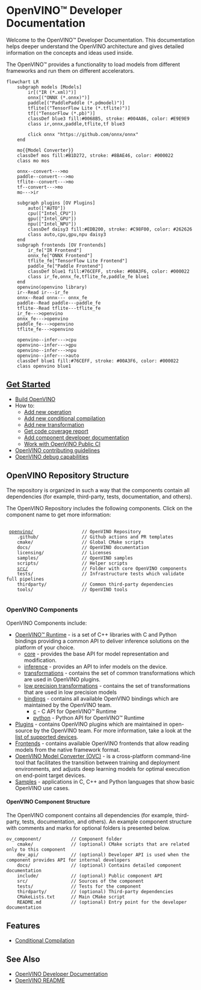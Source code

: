 # OpenVINO™ Developer Documentation

Welcome to the OpenVINO™ Developer Documentation. This documentation helps deeper understand the OpenVINO architecture and gives detailed information on the concepts and ideas used inside.

The OpenVINO™ provides a functionality to load models from different frameworks and run them on different accelerators.

```mermaid
flowchart LR
    subgraph models [Models]
        ir[("IR (*.xml)")]
        onnx[("ONNX (*.onnx)")]
        paddle[("PaddlePaddle (*.pdmodel)")]
        tflite[("TensorFlow Lite (*.tflite)")]
        tf[("TensorFlow (*.pb)")]
        classDef blue3 fill:#0068B5, stroke: #004A86, color: #E9E9E9
        class ir,onnx,paddle,tflite,tf blue3

        click onnx "https://github.com/onnx/onnx"
    end

    mo{{Model Converter}}
    classDef mos fill:#B1D272, stroke: #8BAE46, color: #000022
    class mo mos

    onnx--convert--->mo
    paddle--convert--->mo
    tflite--convert--->mo
    tf--convert--->mo
    mo--->ir

    subgraph plugins [OV Plugins]
        auto(["AUTO"])
        cpu(["Intel_CPU"])
        gpu(["Intel_GPU"])
        npu(["Intel_NPU"])
        classDef daisy3 fill:#EDB200, stroke: #C98F00, color: #262626
        class auto,cpu,gpu,npu daisy3
    end
    subgraph frontends [OV Frontends]
        ir_fe["IR Frontend"]
        onnx_fe["ONNX Frontend"]
        tflite_fe["TensorFlow Lite Frontend"]
        paddle_fe["Paddle Frontend"]
        classDef blue1 fill:#76CEFF, stroke: #00A3F6, color: #000022
        class ir_fe,onnx_fe,tflite_fe,paddle_fe blue1
    end
    openvino(openvino library)
    ir--Read ir---ir_fe
    onnx--Read onnx--- onnx_fe
    paddle--Read paddle---paddle_fe
    tflite--Read tflite---tflite_fe
    ir_fe--->openvino
    onnx_fe--->openvino
    paddle_fe--->openvino
    tflite_fe--->openvino

    openvino--infer--->cpu
    openvino--infer--->gpu
    openvino--infer--->npu
    openvino--infer--->auto
    classDef blue1 fill:#76CEFF, stroke: #00A3F6, color: #000022
    class openvino blue1
```

## [Get Started](./get_started.md)

 * [Build OpenVINO](./build.md)
 * How to:
     * [Add new operation](../../src/core/docs/operation_enabling_flow.md)
     * [Add new conditional compilation](../../src/common/conditional_compilation/docs/develop_cc_for_new_component.md)
     * [Add new transformation](#todo)
     * [Get code coverage report](./test_coverage.md)
     * [Add component developer documentation](./dev_doc_guide.md)
     * [Work with OpenVINO Public CI](./public_ci.md)
 * [OpenVINO contributing guidelines](../../CONTRIBUTING.md)
 * [OpenVINO debug capabilities](./debug_capabilities.md)

## OpenVINO Repository Structure

The repository is organized in such a way that the components contain all dependencies (for example, third-party, tests, documentation, and others).

The OpenVINO Repository includes the following components. Click on the component name to get more information:
<pre>
 <code>
 <a href="../../README.md">openvino/</a>                  // OpenVINO Repository
    .github/                // Github actions and PR templates
    cmake/                  // Global CMake scripts
    docs/                   // OpenVINO documentation
    licensing/              // Licenses
    samples/                // OpenVINO samples
    scripts/                // Helper scripts
    <a href="../../src/README.md">src/</a>                    // Folder with core OpenVINO components
    tests/                  // Infrastructure tests which validate full pipelines
    thirdparty/             // Common third-party dependencies
    tools/                  // OpenVINO tools
 </code>
</pre>


### OpenVINO Components

OpenVINO Components include:

  * [OpenVINO™ Runtime](https://docs.openvino.ai/2025/openvino-workflow/running-inference.html) - is a set of C++ libraries with C and Python bindings providing a common API to deliver inference solutions on the platform of your choice.
    * [core](../../src/core) - provides the base API for model representation and modification.
    * [inference](../../src/inference) - provides an API to infer models on the device.
    * [transformations](../../src/common/transformations) - contains the set of common transformations which are used in OpenVINO plugins.
    * [low precision transformations](../../src/common/low_precision_transformations) - contains the set of transformations that are used in low precision models
    * [bindings](../../src/bindings) - contains all available OpenVINO bindings which are maintained by the OpenVINO team.
        * [c](../../src/bindings/c) - C API for OpenVINO™ Runtime
        * [python](../../src/bindings/python) - Python API for OpenVINO™ Runtime
* [Plugins](../../src/plugins) - contains OpenVINO plugins which are maintained in open-source by the OpenVINO team. For more information, take a look at the [list of supported devices](https://docs.openvino.ai/2025/documentation/compatibility-and-support/supported-devices.html).
* [Frontends](../../src/frontends) - contains available OpenVINO frontends that allow reading models from the native framework format.
* [OpenVINO Model Converter (OVC)](https://docs.openvino.ai/2025/openvino-workflow/model-preparation.html) - is a cross-platform command-line tool that facilitates the transition between training and deployment environments, and adjusts deep learning models for optimal execution on end-point target devices.
* [Samples](https://github.com/openvinotoolkit/openvino/tree/master/samples) - applications in C, C++ and Python languages that show basic OpenVINO use cases.

#### OpenVINO Component Structure

The OpenVINO component contains all dependencies (for example, third-party, tests, documentation, and others). An example component structure with comments and marks for optional folders is presented below.

```
ov_component/           // Component folder
    cmake/              // (optional) CMake scripts that are related only to this component
    dev_api/            // (optional) Developer API is used when the component provides API for internal developers
    docs/               // (optional) Contains detailed component documentation
    include/            // (optional) Public component API
    src/                // Sources of the component
    tests/              // Tests for the component
    thirdparty/         // (optional) Third-party dependencies
    CMakeLists.txt      // Main CMake script
    README.md           // (optional) Entry point for the developer documentation
```


## Features

 * [Conditional Compilation](./conditional_compilation.md)

## See Also

 * [OpenVINO Developer Documentation](./index.md)
 * [OpenVINO README](../../README.md)

